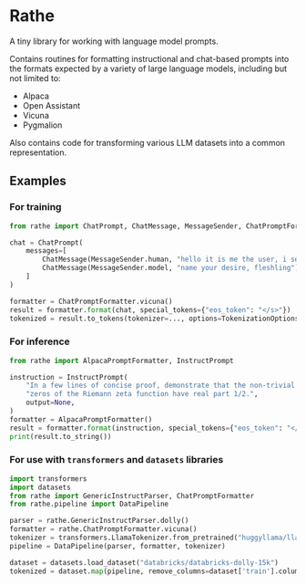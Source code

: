 # Rathe

A tiny library for working with language model prompts.

Contains routines for formatting instructional and chat-based prompts into the formats expected by a variety of large language models, including but not limited to:
* Alpaca
* Open Assistant
* Vicuna
* Pygmalion

Also contains code for transforming various LLM datasets into a common representation.

## Examples

### For training
```python
from rathe import ChatPrompt, ChatMessage, MessageSender, ChatPromptFormatter, TokenizationOptions

chat = ChatPrompt(
    messages=[
        ChatMessage(MessageSender.human, "hello it is me the user, i seek a boon"),
        ChatMessage(MessageSender.model, "name your desire, fleshling"),
    ]
)

formatter = ChatPromptFormatter.vicuna()
result = formatter.format(chat, special_tokens={"eos_token": "</s>"})
tokenized = result.to_tokens(tokenizer=..., options=TokenizationOptions(generate_labels=False))
```

### For inference
```python
from rathe import AlpacaPromptFormatter, InstructPrompt

instruction = InstructPrompt(
    "In a few lines of concise proof, demonstrate that the non-trivial "
    "zeros of the Riemann zeta function have real part 1/2.",
    output=None,
)
formatter = AlpacaPromptFormatter()
result = formatter.format(instruction, special_tokens={"eos_token": "</s>"})
print(result.to_string())
```

### For use with `transformers` and `datasets` libraries
```python
import transformers
import datasets
from rathe import GenericInstructParser, ChatPromptFormatter
from rathe.pipeline import DataPipeline

parser = rathe.GenericInstructParser.dolly()
formatter = rathe.ChatPromptFormatter.vicuna()
tokenizer = transformers.LlamaTokenizer.from_pretrained("huggyllama/llama-7b")
pipeline = DataPipeline(parser, formatter, tokenizer)

dataset = datasets.load_dataset("databricks/databricks-dolly-15k")
tokenized = dataset.map(pipeline, remove_columns=dataset['train'].column_names)
```
